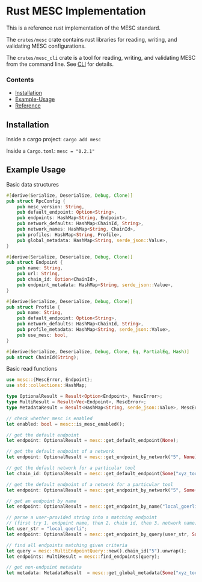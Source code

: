 
# Rust MESC Implementation

This is a reference rust implementation of the MESC standard.

The `crates/mesc` crate contains rust libraries for reading, writing, and validating MESC configurations.

The `crates/mesc_cli` crate is a tool for reading, writing, and validating MESC from the command line. See [CLI](../cli) for details.

### Contents
- [Installation](#Installation)
- [Example-Usage](#Example-Usage)
- [Reference](#Reference)

## Installation

Inside a cargo project: `cargo add mesc`

Inside a `Cargo.toml`: `mesc = "0.2.1"`

## Example Usage

Basic data structures
```rust
#[derive(Serialize, Deserialize, Debug, Clone)]
pub struct RpcConfig {
    pub mesc_version: String,
    pub default_endpoint: Option<String>,
    pub endpoints: HashMap<String, Endpoint>,
    pub network_defaults: HashMap<ChainId, String>,
    pub network_names: HashMap<String, ChainId>,
    pub profiles: HashMap<String, Profile>,
    pub global_metadata: HashMap<String, serde_json::Value>,
}

#[derive(Serialize, Deserialize, Debug, Clone)]
pub struct Endpoint {
    pub name: String,
    pub url: String,
    pub chain_id: Option<ChainId>,
    pub endpoint_metadata: HashMap<String, serde_json::Value>,
}

#[derive(Serialize, Deserialize, Debug, Clone)]
pub struct Profile {
    pub name: String,
    pub default_endpoint: Option<String>,
    pub network_defaults: HashMap<ChainId, String>,
    pub profile_metadata: HashMap<String, serde_json::Value>,
    pub use_mesc: bool,
}

#[derive(Serialize, Deserialize, Debug, Clone, Eq, PartialEq, Hash)]
pub struct ChainId(String);
```

Basic read functions
```rust
use mesc::{MescError, Endpoint};
use std::collections::HashMap;

type OptionalResult = Result<Option<Endpoint>, MescError>;
type MultiResult = Result<Vec<Endpoint>, MescError>;
type MetadataResult = Result<HashMap<String, serde_json::Value>, MescError>;

// check whether mesc is enabled
let enabled: bool = mesc::is_mesc_enabled();

// get the default endpoint
let endpoint: OptionalResult = mesc::get_default_endpoint(None);

// get the default endpoint of a network
let endpoint: OptionalResult = mesc::get_endpoint_by_network("5", None);

// get the default network for a particular tool
let chain_id: OptionalResult = mesc::get_default_endpoint(Some("xyz_tool"));

// get the default endpoint of a network for a particular tool
let endpoint: OptionalResult = mesc::get_endpoint_by_network("5", Some("xyz_tool"));

// get an endpoint by name
let endpoint: OptionalResult = mesc::get_endpoint_by_name("local_goerli");

// parse a user-provided string into a matching endpoint
// (first try 1. endpoint name, then 2. chain id, then 3. network name)
let user_str = "local_goerli";
let endpoint: OptionalResult = mesc::get_endpoint_by_query(user_str, Some("xyz_tool"));

// find all endpoints matching given criteria
let query = mesc::MultiEndpointQuery::new().chain_id("5").unwrap();
let endpoints: MultiResult = mesc::find_endpoints(query);

// get non-endpoint metadata
let metadata: MetadataResult  = mesc::get_global_metadata(Some("xyz_tool"));
```
